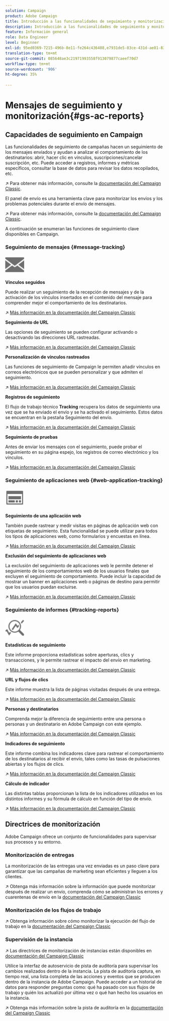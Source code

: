 ```yaml
---
solution: Campaign
product: Adobe Campaign
title: Introducción a las funcionalidades de seguimiento y monitorización
description: Introducción a las funcionalidades de seguimiento y monitorización
feature: Información general
role: Data Engineer
level: Beginner
exl-id: 95ed0369-7215-496b-8e11-fe264c436488,e7931de5-83ce-431d-ae81-83793d257550
translation-type: tm+mt
source-git-commit: 085648ae3c21971993558f913079877caeef70d7
workflow-type: tm+mt
source-wordcount: '906'
ht-degree: 35%

---
```


# Mensajes de seguimiento y monitorización{#gs-ac-reports}

## Capacidades de seguimiento en Campaign

Las funcionalidades de seguimiento de campañas hacen un seguimiento de los mensajes enviados y ayudan a analizar el comportamiento de los destinatarios: abrir, hacer clic en vínculos, suscripciones/cancelar suscripción, etc. Puede acceder a registros, informes y métricas específicos, consultar la base de datos para revisar los datos recopilados, etc.

:arrow_upper_right:  Para obtener más información, consulte la [documentación del Campaign Classic](https://experienceleague.adobe.com/docs/campaign-classic/using/getting-started/profile-management/editing-a-profile.html?lang=en#tracking-tab).

El panel de envío es una herramienta clave para monitorizar los envíos y los problemas potenciales durante el envío de mensajes.

:arrow_upper_right: Para obtener más información, consulte la [documentación del Campaign Classic](https://experienceleague.adobe.com/docs/campaign-classic/using/sending-messages/monitoring-deliveries/delivery-dashboard.html?lang=en#sending-messages).

A continuación se enumeran las funciones de seguimiento clave disponibles en Campaign.

### Seguimiento de mensajes {#message-tracking}

<img src="assets/do-not-localize/icon-message-tracking.svg" width="60px">

**Vínculos seguidos**

Puede realizar un seguimiento de la recepción de mensajes y de la activación de los vínculos insertados en el contenido del mensaje para comprender mejor el comportamiento de los destinatarios.

:arrow_upper_right: [Más información en la documentación del Campaign Classic](https://experienceleague.adobe.com/docs/campaign-classic/using/sending-messages/tracking-messages/how-to-configure-tracked-links.html?lang=en#sending-messages)

**Seguimiento de URL**

Las opciones de seguimiento se pueden configurar activando o desactivando las direcciones URL rastreadas.

:arrow_upper_right: [Más información en la documentación del Campaign Classic](https://experienceleague.adobe.com/docs/campaign-classic/using/sending-messages/tracking-messages/personalizing-url-tracking.html?lang=en#sending-messages)


**Personalización de vínculos rastreados**

Las funciones de seguimiento de Campaign le permiten añadir vínculos en correos electrónicos que se pueden personalizar y que admiten el seguimiento.

:arrow_upper_right: [Más información en la documentación del Campaign Classic](https://experienceleague.adobe.com/docs/campaign-classic/using/sending-messages/tracking-messages/tracking-personalized-links/tracking-personalized-links.html?lang=en#sending-messages)

**Registros de seguimiento**

El flujo de trabajo técnico **Tracking** recupera los datos de seguimiento una vez que se ha enviado el envío y se ha activado el seguimiento. Estos datos se encuentran en la pestaña Seguimiento del envío.

:arrow_upper_right: [Más información en la documentación del Campaign Classic](https://experienceleague.adobe.com/docs/campaign-classic/using/sending-messages/tracking-messages/accessing-the-tracking-logs.html?lang=en#sending-messages)

**Seguimiento de pruebas**

Antes de enviar los mensajes con el seguimiento, puede probar el seguimiento en su página espejo, los registros de correo electrónico y los vínculos.

:arrow_upper_right: [Más información en la documentación del Campaign Classic](https://experienceleague.adobe.com/docs/campaign-classic/using/sending-messages/tracking-messages/testing-tracking.html?lang=en#sending-messages)

### Seguimiento de aplicaciones web {#web-application-tracking}

<img src="assets/do-not-localize/icon-web-app.svg" width="60px">

**Seguimiento de una aplicación web**

También puede rastrear y medir visitas en páginas de aplicación web con etiquetas de seguimiento. Esta funcionalidad se puede utilizar para todos los tipos de aplicaciones web, como formularios y encuestas en línea.

:arrow_upper_right: [Más información en la documentación del Campaign Classic](https://experienceleague.adobe.com/docs/campaign-classic/using/designing-content/web-applications/tracking-a-web-application.html?lang=en#designing-content)

**Exclusión del seguimiento de aplicaciones web**

La exclusión del seguimiento de aplicaciones web le permite detener el seguimiento de los comportamientos web de los usuarios finales que excluyen el seguimiento de comportamiento. Puede incluir la capacidad de mostrar un banner en aplicaciones web o páginas de destino para permitir que los usuarios puedan excluirse.

:arrow_upper_right: [Más información en la documentación del Campaign Classic](https://experienceleague.adobe.com/docs/campaign-classic/using/designing-content/web-applications/web-application-tracking-opt-out.html?lang=en#designing-content)

### Seguimiento de informes {#tracking-reports}

<img src="assets/do-not-localize/icon_monitor.svg" width="60px">

**Estadísticas de seguimiento**

Este informe proporciona estadísticas sobre aperturas, clics y transacciones, y le permite rastrear el impacto del envío en marketing.

:arrow_upper_right: [Más información en la documentación del Campaign Classic](https://experienceleague.adobe.com/docs/campaign-classic/using/sending-messages/tracking-messages/about-message-tracking.html?lang=en#tracking-reports)

**URL y flujos de clics**

Este informe muestra la lista de páginas visitadas después de una entrega.

:arrow_upper_right: [Más información en la documentación del Campaign Classic](https://experienceleague.adobe.com/docs/campaign-classic/using/reporting/reports-on-deliveries/delivery-reports.html?lang=en#urls-and-click-streams)

**Personas y destinatarios**

Comprenda mejor la diferencia de seguimiento entre una persona o personas y un destinatario en Adobe Campaign con este ejemplo.

:arrow_upper_right: [Más información en la documentación del Campaign Classic](https://experienceleague.adobe.com/docs/campaign-classic/using/reporting/reports-on-deliveries/person-people-recipients.html?lang=en#reporting)

**Indicadores de seguimiento**

Este informe combina los indicadores clave para rastrear el comportamiento de los destinatarios al recibir el envío, tales como las tasas de pulsaciones abiertas y los flujos de clics.

:arrow_upper_right: [Más información en la documentación del Campaign Classic](https://experienceleague.adobe.com/docs/campaign-classic/using/reporting/reports-on-deliveries/delivery-reports.html?lang=en#reporting)

**Cálculo de indicador**

Las distintas tablas proporcionan la lista de los indicadores utilizados en los distintos informes y su fórmula de cálculo en función del tipo de envío.

:arrow_upper_right: [Más información en la documentación del Campaign Classic](https://experienceleague.adobe.com/docs/campaign-classic/using/reporting/reports-on-deliveries/indicator-calculation.html?lang=en#reporting)

## Directrices de monitorización

Adobe Campaign ofrece un conjunto de funcionalidades para supervisar sus procesos y su entorno.

### Monitorización de entregas

La monitorización de las entregas una vez enviadas es un paso clave para garantizar que las campañas de marketing sean eficientes y lleguen a los clientes.

:arrow_upper_right: Obtenga más información sobre la información que puede monitorizar después de realizar un envío, comprenda cómo se administran los errores y cuarentenas de envío en la [documentación del Campaign Classic](https://experienceleague.adobe.com/docs/campaign-classic/using/sending-messages/monitoring-deliveries/about-delivery-monitoring.html?lang=en#sending-messages)

### Monitorización de los flujos de trabajo

:arrow_upper_right: Obtenga información sobre cómo monitorizar la ejecución del flujo de trabajo en la [documentación del Campaign Classic](https://experienceleague.adobe.com/docs/campaign-classic/using/automating-with-workflows/monitoring-workflows/monitoring-workflow-execution.html?lang=en#automating-with-workflows)

### Supervisión de la instancia

:arrow_upper_right: Las directrices de monitorización de instancias están disponibles en [documentación del Campaign Classic](https://experienceleague.adobe.com/docs/campaign-classic/using/monitoring-campaign-classic/introduction/monitoring-guidelines.html?lang=en#monitoring-campaign-classic)

Utilice la interfaz de autoservicio de pista de auditoría para supervisar los cambios realizados dentro de la instancia. La pista de auditoría captura, en tiempo real, una lista completa de las acciones y eventos que se producen dentro de la instancia de Adobe Campaign. Puede acceder a un historial de datos para responder preguntas como: qué ha pasado con sus flujos de trabajo y quién los actualizó por última vez o qué han hecho los usuarios en la instancia.

:arrow_upper_right: Obtenga más información sobre la pista de auditoría en la [documentación del Campaign Classic](https://experienceleague.adobe.com/docs/campaign-classic/using/monitoring-campaign-classic/production-procedures/audit-trail.html?lang=en#accessing-audit-trail)
